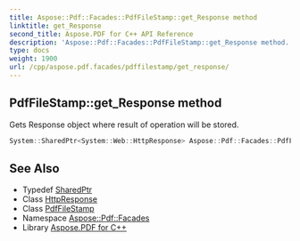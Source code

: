 ```yaml
---
title: Aspose::Pdf::Facades::PdfFileStamp::get_Response method
linktitle: get_Response
second_title: Aspose.PDF for C++ API Reference
description: 'Aspose::Pdf::Facades::PdfFileStamp::get_Response method. Gets Response object where result of operation will be stored in C++.'
type: docs
weight: 1900
url: /cpp/aspose.pdf.facades/pdffilestamp/get_response/
---
```

## PdfFileStamp::get_Response method


Gets Response object where result of operation will be stored.

```cpp
System::SharedPtr<System::Web::HttpResponse> Aspose::Pdf::Facades::PdfFileStamp::get_Response() const
```

## See Also

* Typedef [SharedPtr](../../../system/sharedptr/)
* Class [HttpResponse](../../../system.web/httpresponse/)
* Class [PdfFileStamp](../)
* Namespace [Aspose::Pdf::Facades](../../)
* Library [Aspose.PDF for C++](../../../)

